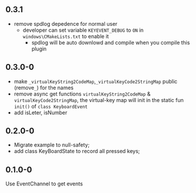 ## 0.3.1
- remove spdlog depedence for normal user
  - developer can set variable `KEYEVENT_DEBUG` to `ON` 
    in `windows\CMakeLists.txt` to enable it
    - spdlog will be auto downlowd and compile when you compile this plugin

## 0.3.0-0
- make `_virtualKeyString2CodeMap`,`_virtualKeyCode2StringMap`
 public (remove`_`) for the names
- remove async get functions `virtualKeyString2CodeMap` & 
`virtualKeyCode2StringMap`, the virtual-key map will init 
in the static fun `init()` of `class KeyboardEvent`
- add isLeter, isNumber

## 0.2.0-0
- Migrate example to null-safety;
- add class KeyBoardState to record all pressed keys;

## 0.1.0-0

Use EventChannel to get events

